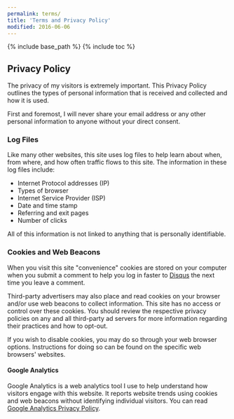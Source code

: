```yaml
---
permalink: terms/
title: 'Terms and Privacy Policy'
modified: 2016-06-06
---
```


{% include base_path %} {% include toc %}

## Privacy Policy

The privacy of my visitors is extremely important. This Privacy Policy outlines
the types of personal information that is received and collected and how it is
used.

First and foremost, I will never share your email address or any other personal
information to anyone without your direct consent.

### Log Files

Like many other websites, this site uses log files to help learn about when,
from where, and how often traffic flows to this site. The information in these
log files include:

- Internet Protocol addresses (IP)
- Types of browser
- Internet Service Provider (ISP)
- Date and time stamp
- Referring and exit pages
- Number of clicks

All of this information is not linked to anything that is personally
identifiable.

### Cookies and Web Beacons

When you visit this site "convenience" cookies are stored on your computer when
you submit a comment to help you log in faster to [Disqus](http://disqus.com)
the next time you leave a comment.

Third-party advertisers may also place and read cookies on your browser and/or
use web beacons to collect information. This site has no access or control over
these cookies. You should review the respective privacy policies on any and all
third-party ad servers for more information regarding their practices and how to
opt-out.

If you wish to disable cookies, you may do so through your web browser options.
Instructions for doing so can be found on the specific web browsers' websites.

#### Google Analytics

Google Analytics is a web analytics tool I use to help understand how visitors
engage with this website. It reports website trends using cookies and web
beacons without identifying individual visitors. You can read
[Google Analytics Privacy Policy](http://www.google.com/analytics/learn/privacy.html).

